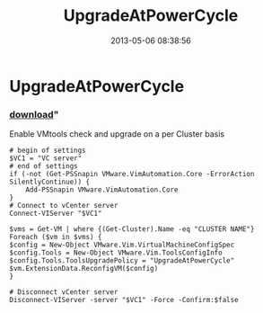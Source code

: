 ﻿---
pid:            4147
parent:         0
children:       
poster:         Leon Scheltema
title:          UpgradeAtPowerCycle
date:           2013-05-06 08:38:56
format:         posh
---

# UpgradeAtPowerCycle

### [download](4147.ps1)"

Enable VMtools check and upgrade on a per Cluster basis

```posh
# begin of settings
$VC1 = "VC server"
# end of settings
if (-not (Get-PSSnapin VMware.VimAutomation.Core -ErrorAction SilentlyContinue)) {
	Add-PSSnapin VMware.VimAutomation.Core
}
# Connect to vCenter server
Connect-VIServer "$VC1"

$vms = Get-VM | where {(Get-Cluster).Name -eq "CLUSTER NAME"}
Foreach ($vm in $vms) {
$config = New-Object VMware.Vim.VirtualMachineConfigSpec
$config.Tools = New-Object VMware.Vim.ToolsConfigInfo
$config.Tools.ToolsUpgradePolicy = "UpgradeAtPowerCycle"
$vm.ExtensionData.ReconfigVM($config)
}

# Disconnect vCenter server
Disconnect-VIServer -server "$VC1" -Force -Confirm:$false
```
